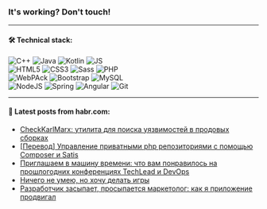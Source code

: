 ### It's working? Don't touch!

---

#### 🛠️ Technical stack:

![C++](https://img.shields.io/badge/C++-informational?logo=c%2B%2B&style=flat&logoColor=white&color=9C033A)
![Java](https://img.shields.io/badge/Java-informational?logo=java&style=flat&logoColor=white&color=007396)
![Kotlin](https://img.shields.io/badge/Kotlin-informational?logo=Kotlin&style=flat&logoColor=white&color=0095D5)
![JS](https://img.shields.io/badge/JS-informational?logo=javaScript&style=flat&logoColor=black&color=F7Df1E) <br>
![HTML5](https://img.shields.io/badge/HTML5-informational?logo=html5&style=flat&logoColor=white&color=E34F26)
![CSS3](https://img.shields.io/badge/CSS3-informational?logo=css3&style=flat&logoColor=white&color=157286)
![Sass](https://img.shields.io/badge/Saas-informational?logo=sass&style=flat&logoColor=white&color=hotpink)
![PHP](https://img.shields.io/badge/PHP-informational?logo=php&style=flat&logoColor=white&color=777BB4) <br>
![WebPAck](https://img.shields.io/badge/WebPack-informational?logo=webPack&style=flat&logoColor=white&color=FF6F00)
![Bootstrap](https://img.shields.io/badge/Bootstrap-informational?logo=Bootstrap&style=flat&logoColor=white&color=7952B3)
![MySQL](https://img.shields.io/badge/MySQL-informational?logo=MySQL&style=flat&logoColor=white&color=00f) <br>
![NodeJS](https://img.shields.io/badge/NodeJS-informational?logo=node.js&style=flat&logoColor=white&color=43853D)
![Spring](https://img.shields.io/badge/Spring-informational?logo=Spring&style=flat&logoColor=white&color=0A9EDC)
![Angular](https://img.shields.io/badge/Vue-informational?logo=vue.js&style=flat&logoColor=white&color=red)
![Git](https://img.shields.io/badge/Git-informational?logo=git&style=flat&logoColor=white&color=darkorange)

___

#### 💬 Latest posts from habr.com:

<!-- BLOG-POST-LIST:START -->
- [СheckKarlMarx: утилита для поиска уязвимостей в продовых сборках](https://habr.com/ru/post/659013/?utm_source=habrahabr&utm_medium=rss&utm_campaign=659013)
- [[Перевод] Управление приватными php репозиториями с помощью Composer и Satis](https://habr.com/ru/post/659627/?utm_source=habrahabr&utm_medium=rss&utm_campaign=659627)
- [Приглашаем в машину времени: что вам понравилось на прошлогодних конференциях TechLead и DevOps](https://habr.com/ru/post/659619/?utm_source=habrahabr&utm_medium=rss&utm_campaign=659619)
- [Ничего не умею, но хочу делать игры](https://habr.com/ru/post/659607/?utm_source=habrahabr&utm_medium=rss&utm_campaign=659607)
- [Разработчик засыпает, просыпается маркетолог: как я приложение продвигал](https://habr.com/ru/post/659419/?utm_source=habrahabr&utm_medium=rss&utm_campaign=659419)
<!-- BLOG-POST-LIST:END -->
